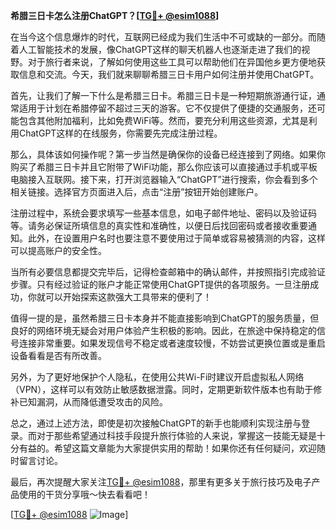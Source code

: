 **希腊三日卡怎么注册ChatGPT？[[TG💪+ @esim1088](https://t.me/s/esim1088)]**

在当今这个信息爆炸的时代，互联网已经成为我们生活中不可或缺的一部分。而随着人工智能技术的发展，像ChatGPT这样的聊天机器人也逐渐走进了我们的视野。对于旅行者来说，了解如何使用这些工具可以帮助他们在异国他乡更方便地获取信息和交流。今天，我们就来聊聊希腊三日卡用户如何注册并使用ChatGPT。

首先，让我们了解一下什么是希腊三日卡。希腊三日卡是一种短期旅游通行证，通常适用于计划在希腊停留不超过三天的游客。它不仅提供了便捷的交通服务，还可能包含其他附加福利，比如免费WiFi等。然而，要充分利用这些资源，尤其是利用ChatGPT这样的在线服务，你需要先完成注册过程。

那么，具体该如何操作呢？第一步当然是确保你的设备已经连接到了网络。如果你购买了希腊三日卡并且它附带了WiFi功能，那么你应该可以直接通过手机或平板电脑接入互联网。接下来，打开浏览器输入“ChatGPT”进行搜索，你会看到多个相关链接。选择官方页面进入后，点击“注册”按钮开始创建账户。

注册过程中，系统会要求填写一些基本信息，如电子邮件地址、密码以及验证码等。请务必保证所填信息的真实性和准确性，以便日后找回密码或者接收重要通知。此外，在设置用户名时也要注意不要使用过于简单或容易被猜测的内容，这样可以提高账户的安全性。

当所有必要信息都提交完毕后，记得检查邮箱中的确认邮件，并按照指引完成验证步骤。只有经过验证的账户才能正常使用ChatGPT提供的各项服务。一旦注册成功，你就可以开始探索这款强大工具带来的便利了！

值得一提的是，虽然希腊三日卡本身并不能直接影响到ChatGPT的服务质量，但良好的网络环境无疑会对用户体验产生积极的影响。因此，在旅途中保持稳定的信号连接非常重要。如果发现信号不稳定或者速度较慢，不妨尝试更换位置或是重启设备看看是否有所改善。

另外，为了更好地保护个人隐私，在使用公共Wi-Fi时建议开启虚拟私人网络（VPN），这样可以有效防止敏感数据泄露。同时，定期更新软件版本也有助于修补已知漏洞，从而降低遭受攻击的风险。

总之，通过上述方法，即使是初次接触ChatGPT的新手也能顺利实现注册与登录。而对于那些希望通过科技手段提升旅行体验的人来说，掌握这一技能无疑是十分有益的。希望这篇文章能为大家提供实用的帮助！如果你还有任何疑问，欢迎随时留言讨论。

最后，再次提醒大家关注[TG💪+ @esim1088](https://t.me/s/esim1088)，那里有更多关于旅行技巧及电子产品使用的干货分享哦～快去看看吧！

[[TG💪+ @esim1088](https://t.me/s/esim1088) ![Image](https://i.postimg.cc/4NQfJmqS/Snipaste-2025-05-13-00-14-12.png)]